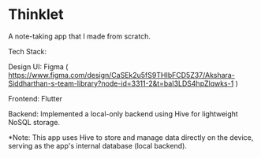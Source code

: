 # Thinklet
A note-taking app that I made from scratch.



Tech Stack:

Design UI: Figma ( https://www.figma.com/design/CaSEk2u5fS9THIbFCD5Z37/Akshara-Siddharthan-s-team-library?node-id=3311-2&t=baI3LDS4hpZlqwks-1 ) 

Frontend: Flutter

Backend: Implemented a local-only backend using Hive for lightweight NoSQL storage.

*Note: This app uses Hive to store and manage data directly on the device, serving as the app's internal database (local backend).
